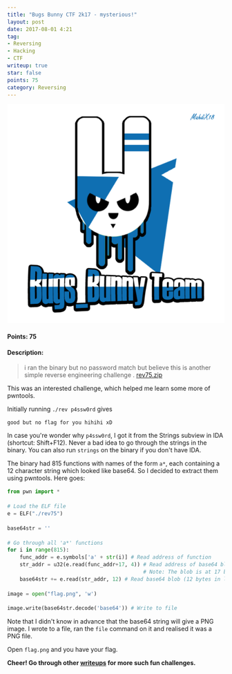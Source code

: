```yaml
---
title: "Bugs Bunny CTF 2k17 - mysterious!"
layout: post
date: 2017-08-01 4:21
tag:
- Reversing
- Hacking
- CTF
writeup: true
star: false
points: 75
category: Reversing
---
```


![Bugs Bunny CTF](/assets/images/bugs_bunny.png)

#### Points: 75

#### Description:

> i ran the binary but no password match but believe this is another simple reverse engineering challenge .
[rev75.zip](/assets/binaries/bugs_bunny_2k17/rev75.zip)

This was an interested challenge, which helped me learn some more of pwntools.

Initially running `./rev p4ssw0rd` gives

```
good but no flag for you hihihi xD
```

In case you're wonder why `p4ssw0rd`, I got it from the Strings subview in IDA (shortcut: Shift+F12). Never a bad idea to go through the strings in the binary. You can also run `strings` on the binary if you don't have IDA.

The binary had 815 functions with names of the form `a*`, each containing a 12 character string which looked like base64. So I decided to extract them using pwntools. Here goes:

```python
from pwn import *

# Load the ELF file
e = ELF("./rev75")

base64str = ''

# Go through all 'a*' functions
for i in range(815):
    func_addr = e.symbols['a' + str(i)] # Read address of function
    str_addr = u32(e.read(func_addr+17, 4)) # Read address of base64 blob
                                            # Note: The blob is at 17 bytes offset to the function
    base64str += e.read(str_addr, 12) # Read base64 blob (12 bytes in length)

image = open("flag.png", 'w')

image.write(base64str.decode('base64')) # Write to file

```

Note that I didn't know in advance that the base64 string will give a PNG image. I wrote to a file, ran the `file` command on it and realised it was a PNG file.

Open `flag.png` and you have your flag.

**Cheer! Go through other [writeups](../) for more such fun challenges.**
